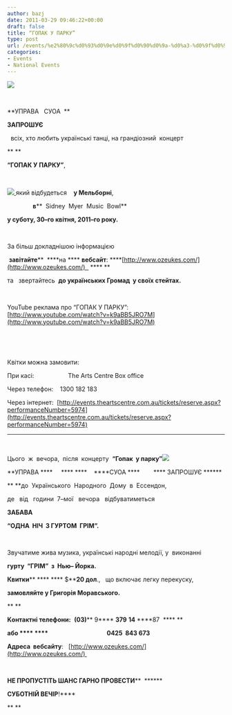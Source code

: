 ```yaml
---
author: bazj
date: 2011-03-29 09:46:22+00:00
draft: false
title: “ГОПАК У ПАРКУ”
type: post
url: /events/%e2%80%9c%d0%93%d0%9e%d0%9f%d0%90%d0%9a-%d0%a3-%d0%9f%d0%90%d0%a0%d0%9a%d0%a3%e2%80%9d/
categories:
- Events
- National Events
---
```


[![](http://www.ozeukes.com/wp-content/uploads/2011/03/zCYOA-LOGO-7-star-color-150pxls1.jpg)
](http://www.ozeukes.com/wp-content/uploads/2011/03/zCYOA-LOGO-7-star-color-150pxls1.jpg)


 




**УПРАВА   СУОА  **




**ЗАПРОШУЄ**




  всіх, хто любить українські танці, на грандіозний  концерт 




** ** 




**“****ГОПАК У ПАРКУ****”**,




 




[![](http://www.ozeukes.com/wp-content/uploads/2011/03/Final-Hopak-in-the-Park-A4-v2-295-pxls.jpg)
](http://www.ozeukes.com/wp-content/uploads/2011/03/Final-Hopak-in-the-Park-A4-v2-295-pxls.jpg)який відбудеться    **у Мельборні**,




               **в****  Sidney  Myer  Music  Bowl**




**у суботу, 30–го квітня, 2011–го року.**




 




За більш докладнішою інформацією  




 **завітайте****  ****на **** ****вебсайт****: ****[http://www.ozeukes.com/](http://www.ozeukes.com/)   **** **




та   звертайтесь  **до українських Громад  у своїх стейтах.**


 

YouTube реклама про “ГОПАК У ПАРКУ”:    [http://www.youtube.com/watch?v=k9aBB5JRO7M](http://www.youtube.com/watch?v=k9aBB5JRO7M)

 

 

Квітки можна замовити:

При касі:                    The Arts Centre Box office

Через телефон:    1300 182 183

Через інтернет:  [http://events.theartscentre.com.au/tickets/reserve.aspx?performanceNumber=5974](http://events.theartscentre.com.au/tickets/reserve.aspx?performanceNumber=5974)


- - - - - - - - - - - - - - - - - - - - - - - - - - - - - - - - - - - - ------ - - - - -




 




Цього  ж  вечора,  після  концерту  **“****Гопак  у парку****”[![](http://www.ozeukes.com/wp-content/uploads/2011/03/hrim-poster-A4-295-pxls1.jpg)
](http://www.ozeukes.com/wp-content/uploads/2011/03/hrim-poster-A4-295-pxls1.jpg)**




**УПРАВА ****     **** ****    ****СУОА ****        **** ЗАПРОШУЄ ******




** **до  Українського  Народного  Дому  в  Ессендон,




де   від   години  7–мої   вечора   відбуватиметься




**ЗАБАВА**




**[](http://www.ozeukes.com/wp-content/uploads/2011/03/hrim-poster-A4-295-pxls.jpg)“****ОДНА  НІЧ  З ГУРТОМ  ГРІМ****”.**




 




Звучатиме жива музика, українські народні мелодії, у  виконанні




**гурту  ****“****ГРІМ****”****  з  Нью– Йорка.**




**Квитки**** **** **** $****20 дол**.,   що включає легку перекуску,




**замовляйте у Григорія Моравського.**




** **




**K****онтактні телефони****:**  **(****03****)**** 9**** ****379**** ****14**** ****87  **** **




**або **** ****                                         0****4****25  843 673**




**Адреса  вебсайту**:   [http://www.ozeukes.com/](http://www.ozeukes.com/) 




 




**НЕ ПРОПУСТІТЬ ШАНС ГАРНО ПРОВЕСТИ****  ******




**СУБОТНІЙ ВЕЧІР**!****




** **
